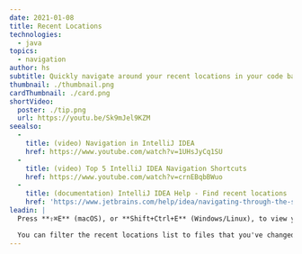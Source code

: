 ```yaml
---
date: 2021-01-08
title: Recent Locations
technologies:
  - java
topics:
  - navigation
author: hs
subtitle: Quickly navigate around your recent locations in your code base
thumbnail: ./thumbnail.png
cardThumbnail: ./card.png
shortVideo:
  poster: ./tip.png
  url: https://youtu.be/Sk9mJel9KZM
seealso:
  - 
    title: (video) Navigation in IntelliJ IDEA
    href: https://www.youtube.com/watch?v=1UHsJyCq1SU
  - 
    title: (video) Top 5 IntelliJ IDEA Navigation Shortcuts
    href: https://www.youtube.com/watch?v=crnEBqbBWuo
  - 
    title: (documentation) IntelliJ IDEA Help - Find recent locations
    href: 'https://www.jetbrains.com/help/idea/navigating-through-the-source-code.html#recent_locations'
leadin: |
  Press **⇧⌘E** (macOS), or **Shift+Ctrl+E** (Windows/Linux), to view your recent locations.

  You can filter the recent locations list to files that you've changed by using the same shortcut again.
---
```


